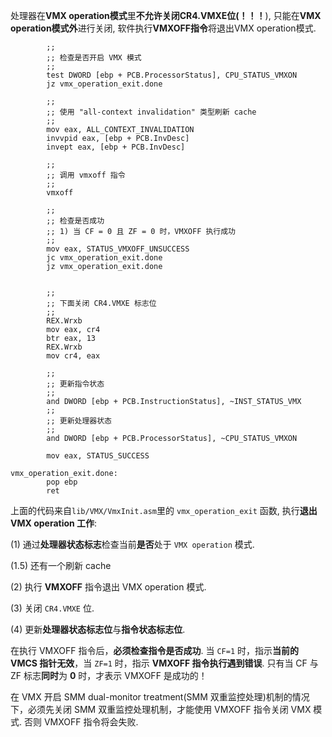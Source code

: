 

处理器在**VMX operation模式**里**不允许关闭CR4.VMXE位(！！！**), 只能在**VMX operation模式外**进行关闭, 软件执行**VMXOFF指令**将退出VMX operation模式.

```x86asm
        ;;
        ;; 检查是否开启 VMX 模式
        ;;
        test DWORD [ebp + PCB.ProcessorStatus], CPU_STATUS_VMXON
        jz vmx_operation_exit.done
        
        ;;
        ;; 使用 "all-context invalidation" 类型刷新 cache
        ;;
        mov eax, ALL_CONTEXT_INVALIDATION
        invvpid eax, [ebp + PCB.InvDesc]
        invept eax, [ebp + PCB.InvDesc]

        ;;
        ;; 调用 vmxoff 指令
        ;;
        vmxoff

        ;;
        ;; 检查是否成功
        ;; 1) 当 CF = 0 且 ZF = 0 时，VMXOFF 执行成功
        ;;
        mov eax, STATUS_VMXOFF_UNSUCCESS
        jc vmx_operation_exit.done
        jz vmx_operation_exit.done

                
        ;;
        ;; 下面关闭 CR4.VMXE 标志位
        ;;
        REX.Wrxb
        mov eax, cr4
        btr eax, 13
        REX.Wrxb
        mov cr4, eax
                
        ;;
        ;; 更新指令状态
        ;;
        and DWORD [ebp + PCB.InstructionStatus], ~INST_STATUS_VMX
        ;;
        ;; 更新处理器状态
        ;;
        and DWORD [ebp + PCB.ProcessorStatus], ~CPU_STATUS_VMXON
        
        mov eax, STATUS_SUCCESS
        
vmx_operation_exit.done:
        pop ebp
        ret
```

上面的代码来自`lib/VMX/VmxInit.asm`里的 `vmx_operation_exit` 函数, 执行**退出 VMX operation 工作**:

(1) 通过**处理器状态标志**检查当前**是否**处于 `VMX operation` 模式.

(1.5) 还有一个刷新 cache

(2) 执行 **VMXOFF** 指令退出 VMX operation 模式. 

(3) 关闭 `CR4.VMXE` 位. 

(4) 更新**处理器状态标志位**与**指令状态标志位**. 

在执行 VMXOFF 指令后，**必须检查指令是否成功**. 当 `CF=1` 时，指示**当前的 VMCS 指针无效**，当 `ZF=1` 时，指示 **VMXOFF 指令执行遇到错误**. 只有当 CF 与 ZF 标志**同时**为 **0** 时，才表示 VMXOFF 是成功的！

在 VMX 开启 SMM dual-monitor treatment(SMM 双重监控处理)机制的情况下，必须先关闭 SMM 双重监控处理机制，才能使用 VMXOFF 指令关闭 VMX 模式. 否则  VMXOFF 指令将会失败. 